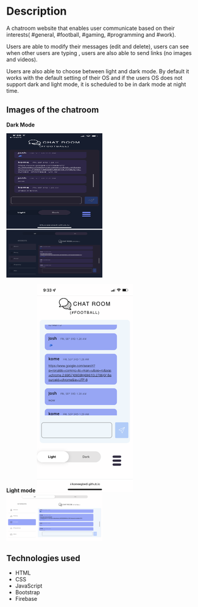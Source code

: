 # Description

   A chatroom website that enables user communicate based on their interests( #general, #football, #gaming, #programming and #work). 
   
   Users are able to modify their messages (edit and delete), users can see when  other users are typing , users are also able to send links (no images and videos). 

Users are also able to choose between light and dark mode. By default it works with the default setting of their OS and if the users OS does not support dark and light mode, it is scheduled to be in dark mode at night time.

## Images of the chatroom

**Dark Mode**

 <img src="mobile-dark.PNG" width="50%"  height ="250" alt="Mobile Version - Dark Mode">  <img src="desktop.PNG" width="50%" alt="Desktop Version - Dark Mode">
 
**Light mode**
 <img src= "mobile-light.PNG" width="50%" alt="Mobile Version - Light Mode">  <img src="desktop-light.PNG " width="50%" alt="Desktop Version - Light Mode">

## Technologies used

 - HTML
 - CSS
 - JavaScript
 - Bootstrap
 - Firebase
